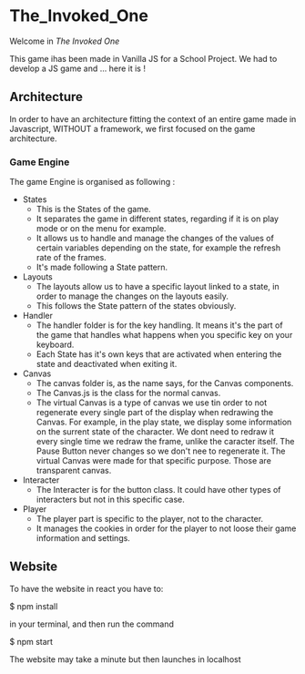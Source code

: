 # The_Invoked_One

Welcome in *The Invoked One*

This game ihas been made in Vanilla JS for a School Project.
We had to develop a JS game and ... here it is !
 
## Architecture 

In order to have an architecture fitting the context of an entire game made in Javascript, WITHOUT a framework, we first focused on the game architecture. 

### Game Engine
The game Engine is organised as following : 
- States
    - This is the States of the game. 
    - It separates the game in different states, regarding if it is on play mode or on the menu for example.
    - It allows us to handle and manage the changes of the values of certain variables depending on the state, for example the refresh rate of the frames.
    - It's made following a State pattern.
- Layouts
    - The layouts allow us to have a specific layout linked to a state, in order to manage the changes on the layouts easily.
    - This follows the State pattern of the states obviously.
- Handler
    - The handler folder is for the key handling. It means it's the part of the game that handles what happens when you specific key on your keyboard. 
    - Each State has it's own keys that are activated when entering the state and deactivated when exiting it.
- Canvas
    - The canvas folder is, as the name says, for the Canvas components. 
    - The Canvas.js is the class for the normal canvas.
    - The virtual Canvas is a type of canvas we use tin order to not regenerate every single part of the display when redrawing the Canvas. For example, in the play state, we display some information on the surrent state of the character. We dont need to redraw it every single time we redraw the frame, unlike the caracter itself. The Pause Button never changes so we don't nee to regenerate it. The virtual Canvas were made for that specific purpose. Those are transparent canvas.
- Interacter
    - The Interacter is for the button class. It could have other types of interacters but not in this specific case. 
- Player
    - The player part is specific to the player, not to the character.
    - It manages the cookies in order for the player to not loose their game information and settings. 

## Website

To have the website in react you have to:

$ npm install

in your terminal, and then run the command

$ npm start

The website may take a minute but then launches in localhost


## 

